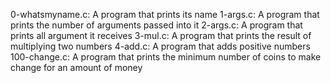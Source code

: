 0-whatsmyname.c: A program that prints its name
1-args.c: A program that prints the number of arguments passed into it
2-args.c: A program that prints all argument it receives
3-mul.c: A program that prints the result of multiplying two numbers
4-add.c: A program that adds positive numbers
100-change.c: A program that prints the minimum number of coins to make change for an amount of money
